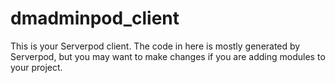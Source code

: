 # dmadminpod_client

This is your Serverpod client. The code in here is mostly generated by
Serverpod, but you may want to make changes if you are adding modules to your
project.
